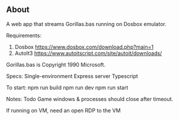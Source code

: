 ## About
A web app that streams Gorillas.bas running on Dosbox emulator.

Requirements:
1) Dosbox https://www.dosbox.com/download.php?main=1
2) AutoIt3 https://www.autoitscript.com/site/autoit/downloads/

Gorillas.bas is Copyright 1990 Microsoft.

Specs:
Single-environment
Express server
Typescript

To start:
npm run build
npm run dev
npm run start

Notes:
Todo Game windows & processes should close after timeout.

If running on VM, need an open RDP to the VM
